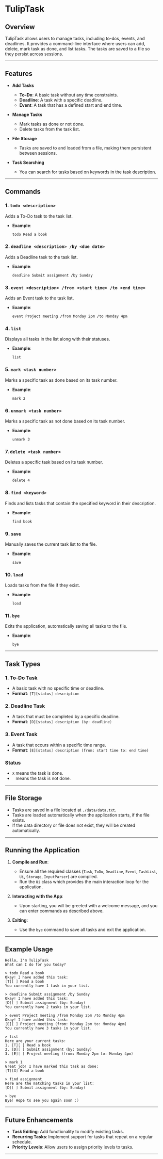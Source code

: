 # TulipTask

## Overview

TulipTask allows users to manage tasks, including to-dos, events, and deadlines. It provides a command-line interface where users can add, delete, mark task as done, and list tasks. The tasks are saved to a file so they persist across sessions.

---

## Features

- **Add Tasks**
   - **To-Do**: A basic task without any time constraints.
   - **Deadline**: A task with a specific deadline.
   - **Event**: A task that has a defined start and end time.

- **Manage Tasks**
   - Mark tasks as done or not done.
   - Delete tasks from the task list.

- **File Storage**
   - Tasks are saved to and loaded from a file, making them persistent between sessions.

- **Task Searching**
   - You can search for tasks based on keywords in the task description.

---

## Commands

### 1. `todo <description>`
Adds a To-Do task to the task list.

- **Example**:
    ```
    todo Read a book
    ```

### 2. `deadline <description> /by <due date>`
Adds a Deadline task to the task list.

- **Example**:
    ```
    deadline Submit assignment /by Sunday
    ```

### 3. `event <description> /from <start time> /to <end time>`
Adds an Event task to the task list.

- **Example**:
    ```
    event Project meeting /from Monday 2pm /to Monday 4pm
    ```

### 4. `list`
Displays all tasks in the list along with their statuses.

- **Example**:
    ```
    list
    ```

### 5. `mark <task number>`
Marks a specific task as done based on its task number.

- **Example**:
    ```
    mark 2
    ```

### 6. `unmark <task number>`
Marks a specific task as not done based on its task number.

- **Example**:
    ```
    unmark 3
    ```

### 7. `delete <task number>`
Deletes a specific task based on its task number.

- **Example**:
    ```
    delete 4
    ```

### 8. `find <keyword>`
Finds and lists tasks that contain the specified keyword in their description.

- **Example**:
    ```
    find book
    ```

### 9. `save`
Manually saves the current task list to the file.

- **Example**:
    ```
    save
    ```

### 10. `load`
Loads tasks from the file if they exist.

- **Example**:
    ```
    load
    ```

### 11. `bye`
Exits the application, automatically saving all tasks to the file.

- **Example**:
    ```
    bye
    ```

---

## Task Types

### 1. **To-Do Task**
- A basic task with no specific time or deadline.
- **Format**: `[T][status] description`

### 2. **Deadline Task**
- A task that must be completed by a specific deadline.
- **Format**: `[D][status] description (by: deadline)`

### 3. **Event Task**
- A task that occurs within a specific time range.
- **Format**: `[E][status] description (from: start time to: end time)`

### Status
- `X` means the task is done.
- ` ` means the task is not done.

---

## File Storage

- Tasks are saved in a file located at `./data/data.txt`.
- Tasks are loaded automatically when the application starts, if the file exists.
- If the data directory or file does not exist, they will be created automatically.

---

## Running the Application

1. **Compile and Run**:
   - Ensure all the required classes (`Task`, `ToDo`, `Deadline`, `Event`, `TaskList`, `Ui`, `Storage`, `InputParser`) are compiled.
   - Run the `Ui` class which provides the main interaction loop for the application.

2. **Interacting with the App**:
   - Upon starting, you will be greeted with a welcome message, and you can enter commands as described above.

3. **Exiting**:
   - Use the `bye` command to save all tasks and exit the application.

---

## Example Usage

```
Hello, I'm TulipTask
What can I do for you today?

> todo Read a book
Okay! I have added this task:
[T][ ] Read a book
You currently have 1 task in your list.

> deadline Submit assignment /by Sunday
Okay! I have added this task:
[D][ ] Submit assignment (by: Sunday)
You currently have 2 tasks in your list.

> event Project meeting /from Monday 2pm /to Monday 4pm
Okay! I have added this task:
[E][ ] Project meeting (from: Monday 2pm to: Monday 4pm)
You currently have 3 tasks in your list.

> list
Here are your current tasks:
1. [T][ ] Read a book
2. [D][ ] Submit assignment (by: Sunday)
3. [E][ ] Project meeting (from: Monday 2pm to: Monday 4pm)

> mark 1
Great job! I have marked this task as done:
[T][X] Read a book

> find assignment
Here are the matching tasks in your list:
[D][ ] Submit assignment (by: Sunday)

> bye
Bye! Hope to see you again soon :)
```

---

## Future Enhancements

- **Task Editing**: Add functionality to modify existing tasks.
- **Recurring Tasks**: Implement support for tasks that repeat on a regular schedule.
- **Priority Levels**: Allow users to assign priority levels to tasks.

---
